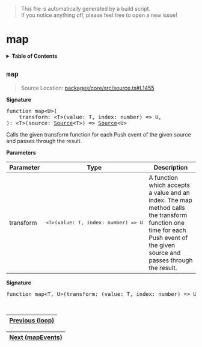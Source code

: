 > This file is automatically generated by a build script.<br>If you notice anything off, please feel free to open a new issue!

# map

<details><summary><b>Table of Contents</b></summary><br>

1. [<code>map</code>](#map)</details>

## <a name="map"></a><code>map</code>

> Source Location: [packages\/core\/src\/source.ts#L1455](..\/..\/packages\/core\/src\/source.ts#L1455)

<b>Signature</b>

<pre>function map&lt;U&gt;(<br>    transform: &lt;T&gt;(value: T, index: number) =&gt; U,<br>): &lt;T&gt;(source: <a href="../03-api-source/00-Source.md#Source-Interface">Source</a>&lt;T&gt;) =&gt; <a href="../03-api-source/00-Source.md#Source-Interface">Source</a>&lt;U&gt;</pre>

Calls the given transform function for each Push event of the given source and passes through the result.

<b>Parameters</b>

| Parameter | Type | Description |
| --- | --- | --- |
| transform | <pre lang="ts">&lt;T&gt;(value: T, index: number) =&gt; U</pre> | A function which accepts a value and an index. The map method calls the transform function one time for each Push event of the given source and passes through the result. |

<b>Signature</b>

<pre>function map&lt;T, U&gt;(transform: (value: T, index: number) =&gt; U): <a href="000-Operator.md#Operator">Operator</a>&lt;T, U&gt;</pre><br>

| [Previous \(loop\)](039-loop.md#readme) |
| --- |

<div align="right">

| [Next \(mapEvents\)](041-mapEvents.md#readme) |
| --- |
</div>
